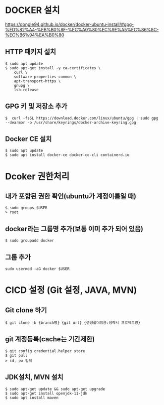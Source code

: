 # DOCKER 설치
https://dongle94.github.io/docker/docker-ubuntu-install/#gpg-%ED%82%A4-%EB%B0%8F-%EC%A0%80%EC%9E%A5%EC%86%8C-%EC%B6%94%EA%B0%80

## HTTP 패키지 설치
```
$ sudo apt update
$ sudo apt-get install -y ca-certificates \ 
    curl \
    software-properties-common \
    apt-transport-https \
    gnupg \
    lsb-release
```

## GPG 키 및 저장소 추가
```
$  curl -fsSL https://download.docker.com/linux/ubuntu/gpg | sudo gpg --dearmor -o /usr/share/keyrings/docker-archive-keyring.gpg
```


## Docker CE 설치
```
$ sudo apt update
$ sudo apt install docker-ce docker-ce-cli containerd.io
```

# Dcoker 권한처리
## 내가 포함된 권한 확인(ubuntu가 계정이름일 때)
```
$ sudo groups $USER
> root
```

## docker라는 그룹명 추가(보통 이미 추가 되어 있음)
```
$ sudo groupadd docker
```

## 그룹 추가
```
sudo usermod -aG docker $USER
```

# CICD 설정 (Git 설정, JAVA, MVN)
## Git clone 하기
```
$ git clone -b {branch명} {git url} {생성폴더이름:생략시 프로젝트명}
```

## git 계정등록(cache는 기간제한)
```
$ git config credential.helper store
$ git pull
> id, pw 입력
```

## JDK설치, MVN 설치
```
$ sudo apt-get update && sudo apt-get upgrade
$ sudo apt-get install openjdk-11-jdk
$ sudo apt install maven
```
